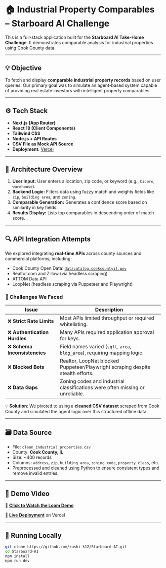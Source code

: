 # 🏠 Industrial Property Comparables – Starboard AI Challenge

This is a full-stack application built for the **Starboard AI Take-Home Challenge**. It demonstrates comparable analysis for industrial properties using Cook County data.

---

## 💡 Objective

To fetch and display **comparable industrial property records** based on user queries. Our primary goal was to simulate an agent-based system capable of providing real estate investors with intelligent property comparables.

---

## ⚙️ Tech Stack

- **Next.js (App Router)**
- **React 19 (Client Components)**
- **Tailwind CSS**
- **Node.js + API Routes**
- **CSV File as Mock API Source**
- **Deployment:** [Vercel](https://starboard-ai-three.vercel.app/)

---

## 🧠 Architecture Overview

1. **User Input:** User enters a location, zip code, or keyword (e.g., `Cicero`, `warehouse`).
2. **Backend Logic:** Filters data using fuzzy match and weights fields like `zip`, `building area`, and `zoning`.
3. **Comparable Generation:** Generates a confidence score based on similarity in key fields.
4. **Results Display:** Lists top comparables in descending order of match score.

---

## 🔍 API Integration Attempts

We explored integrating **real-time APIs** across county sources and commercial platforms, including:

- Cook County Open Data: [`datacatalog.cookcountyil.gov`](https://datacatalog.cookcountyil.gov)
- Realtor.com and Zillow (via headless scraping)
- ATTOM Data API
- LoopNet (headless scraping via Puppeteer and Playwright)

### 🧱 Challenges We Faced

| Issue | Description |
|------|-------------|
| ❌ **Strict Rate Limits** | Most APIs limited throughput or required whitelisting. |
| ❌ **Authentication Hurdles** | Many APIs required application approval for keys. |
| ❌ **Schema Inconsistencies** | Field names varied (`sqft`, `area`, `bldg_area`), requiring mapping logic. |
| ❌ **Blocked Bots** | Realtor, LoopNet blocked Puppeteer/Playwright scraping despite stealth efforts. |
| ❌ **Data Gaps** | Zoning codes and industrial classifications were often missing or unreliable. |

💡 **Solution**: We pivoted to using a **cleaned CSV dataset** scraped from Cook County and simulated the agent logic over this structured offline data.

---

## 🗃️ Data Source

- File: `clean_industrial_properties.csv`
- County: **Cook County, IL**
- Size: ~400 records
- Columns: `address`, `zip`, `building_area`, `zoning_code`, `property_class`, etc.
- Preprocessed and cleaned using Python to ensure consistent types and remove invalid entries.

---

## 📸 Demo Video

🎥 **[Click to Watch the Loom Demo](https://www.loom.com/share/c2e8e644a7064700a018a56d0adc5799?sid=b57bb6ff-d2bc-4f79-9192-57b137e34b66)**

🔗 **[Live Deployment](https://starboard-ai-three.vercel.app/)** on Vercel

---

## 🚀 Running Locally

```bash
git clone https://github.com/rushi-k12/Starboard-AI.git
cd Starboard-AI
npm install
npm run dev
